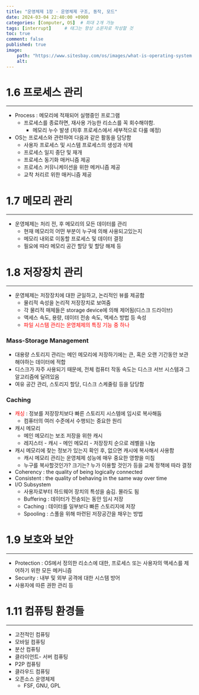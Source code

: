 ```yaml
---
title: "운영체제 1장 - 운영체제 구조, 동작, 모드"
date: 2024-03-04 22:40:00 +0900
categories: [Computer, OS]  # 최대 2개 가능
tags: [interrupt]     # 태그는 항상 소문자로 작성할 것
toc: true
comment: false
published: true
image:
    path: "https://www.sitesbay.com/os/images/what-is-operating-system.jpg"
    alt: 
---
```


# 1.6 프로세스 관리
---

- Process : 메모리에 적재되어 실행중인 프로그램
	- 프로세스를 종료하면, 재사용 가능한 리소스를 꼭 회수해야함. 
		- 메모리 누수 발생
	(차후 프로세스에서 세부적으로 다룰 예정)
- OS는 프로세스와 관련하여 다음과 같은 활동을 담당함
	- 사용자 프로세스 및 시스템 프로세스의 생성과 삭제
	- 프로세스 일지 중단 및 재개
	- 프로세스 동기화 매커니즘 제공
	- 프로세스 커뮤니케이션을 위한 메커니즘 제공
	- 교착 처리르 위한 매커니즘 제공

# 1.7 메모리 관리
---

- 운영체제는 처리 전, 후 메모리의 모든 데이터를 관리
	- 현재 메모리의 어떤 부분이 누구에 의해 사용되고있는지
	- 메모리 내외로 이동할 프로세스 및 데이터 결정
	- 필요에 따라 메모리 공간 할당 및 할당 해제 등

# 1.8 저장장치 관리
---

- 운영체제는 저장장치에 대한 균일하고, 논리적인 뷰를 제공함
	- 물리적 속성을 논리적 저장장치로 보여줌
	- 각 물리적 매체들은 storage device에 의해 제어됨(디스크 드라이브)
	- 액세스 속도, 용량, 데이터 전송 속도, 액세스 방법 등 속성
	- <font color="red">파일 시스템 관리는 운영체제의 특징 기능 중 하나</font>

### Mass-Storage Management
- 대용량 스토리지 관리는 메인 메모리에 저장하기에는 큰, 혹은 오랜 기간동안 보관해야하는 데이터에 적합
- 디스크가 자주 사용되기 때문에, 전체 컴퓨터 작동 속도는 디스크 서브 시스템과 그 알고리즘에 달려있음
- 여유 공간 관리, 스토리지 할당, 디스크 스케줄링 등을 담당함

### Caching
- <font color="red">캐싱</font> : 정보를 저장장치보다 빠른 스토리지 시스템에 임시로 복사해둠
	- 컴퓨터의 여러 수준에서 수행되는 중요한 원리
- 캐시 메모리
	- 메인 메모리는 보조 저장을 위한 캐시
	- 레지스터 - 캐시 - 메인 메모리 - 저장장치 순으로 레벨을 나눔
- 캐시 메모리에 찾는 정보가 있는지 확인 후, 없으면 캐시에 복사해서 사용함
	- 캐시 메모리 관리는 운영체제 성능에 매우 중요한 영향을 미침
	- 누구를 복사할것인가? 크기는? 누가 이용할 것인가 등을 교체 정책에 따라 결정
- Coherency : the quality of being logically connected
- Consistent : the quality of behaving in the same way over time
- I/O Subsystem
	- 사용자로부터 하드웨어 장치의 특성을 숨김. 몰라도 됨
	- Buffering : 데이터가 전송되는 동안 임시 저장
	- Caching : 데이터를 일부보다 빠른 스토리지에 저장
	- Spooling : 스풀을 위해 마련된 저장공간을 채우는 방법

# 1.9 보호와 보안
---

- Protection : OS에서 정의한 리소스에 대한, 프로세스 또는 사용자의 액세스를 제어하기 위한 모든 메커니즘
- Security : 내부 및 외부 공격에 대한 시스템 방어
- 사용자에 따른 권한 관리 등

# 1.11 컴퓨팅 환경들
---

- 고전적인 컴퓨팅
- 모바일 컴퓨팅
- 분산 컴퓨팅
- 클라이언트- 서버 컴퓨팅
- P2P 컴퓨팅
- 클라우드 컴퓨팅
- 오픈소스 운영체제
	- FSF, GNU, GPL